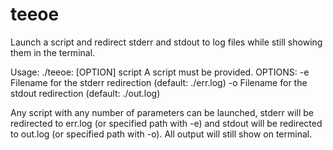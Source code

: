 # teeoe

Launch a script and redirect stderr and stdout to log files while still showing them in the terminal.

Usage: ./teeoe: [OPTION] script
A script must be provided.
OPTIONS:
  -e  Filename for the stderr redirection (default: ./err.log)
  -o  Filename for the stdout redirection (default: ./out.log)

Any script with any number of parameters can be launched, stderr will be redirected to err.log (or specified path with -e) and stdout will be redirected to out.log (or specified path with -o). All output will still show on terminal.

